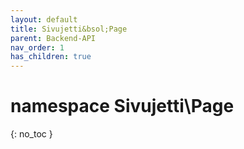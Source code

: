 ```yaml
---
layout: default
title: Sivujetti&bsol;Page
parent: Backend-API
nav_order: 1
has_children: true
---
```


# namespace Sivujetti\\Page
{: no_toc }
